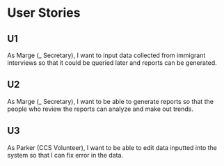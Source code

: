 # User Stories

## U1
As Marge (_ Secretary), I want to input data collected from immigrant interviews so that it could be queried later and reports can be generated.

## U2
As Marge (_ Secretary), I want to be able to generate reports so that the people who review the reports can analyze and make out trends.

## U3
As Parker (CCS Volunteer), I want to be able to edit data inputted into the system so that I can fix error in the data.
